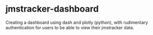 # jmstracker-dashboard
Creating a dashboard using dash and plotly (python), with rudimentary authentication for users to be able to view their jmstracker data.
